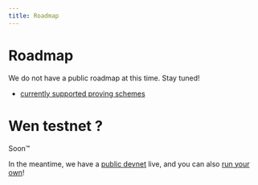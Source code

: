 ```yaml
---
title: Roadmap
---
```


# Roadmap

We do not have a public roadmap at this time. Stay tuned!

- [currently supported proving schemes](../overview/supported-proving-schemes.md)

# Wen testnet ?

Soon&trade;

In the meantime, we have a [public devnet](../developers/using-the-cli/connect-to-devnet.md) live, and you can also [run your own](../developers/using-the-cli/hyled-install-instructions.md)!
